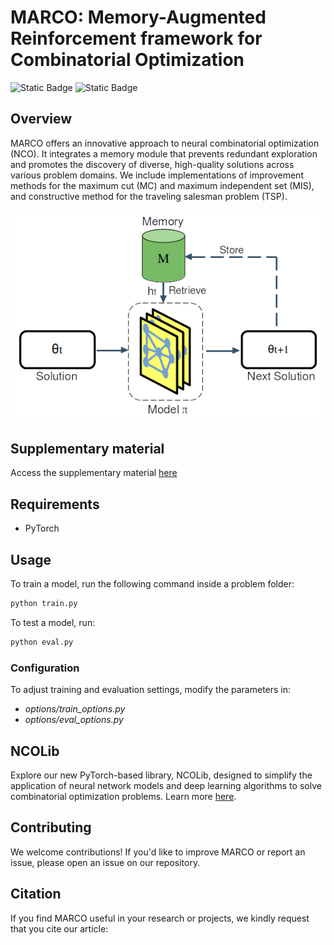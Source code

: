 # MARCO: Memory-Augmented Reinforcement framework for Combinatorial Optimization

![Static Badge](https://img.shields.io/badge/Python-3.8-blue) ![Static Badge](https://img.shields.io/badge/Pytorch-2.0-green)

## Overview
MARCO offers an innovative approach to neural combinatorial optimization (NCO). It integrates a memory module that prevents redundant exploration and promotes the discovery of diverse, high-quality solutions across various problem domains. We include implementations of improvement methods for the maximum cut (MC) and maximum independent set (MIS), and constructive method for the traveling salesman problem (TSP).
<div align="center">
  <img src="marco_general_framework.png" alt="marco">
</div>

## Supplementary material
Access the supplementary material [here](Supplementary_Material_MARCO.pdf)

## Requirements
* PyTorch

## Usage

To train a model, run the following command inside a problem folder:

```bash
python train.py
```

To test a model, run:

```bash
python eval.py
```
### Configuration

To adjust training and evaluation settings, modify the parameters in:

-    *options/train_options.py*
-    *options/eval_options.py*

## NCOLib
Explore our new PyTorch-based library, NCOLib, designed to simplify the application of neural network models and deep learning algorithms to solve combinatorial optimization problems. Learn more [here](https://github.com/TheLeprechaun25/NCOLib).

## Contributing
We welcome contributions! If you'd like to improve MARCO or report an issue, please open an issue on our repository.

## Citation
If you find MARCO useful in your research or projects, we kindly request that you cite our article:
